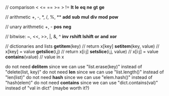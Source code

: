 // comparison < <= == >= > !=
__lt__
__le__
__eq__
__ne__
__gt__
__ge__

// arithmetic +, -, *, /, %, **
__add__
__sub__
__mul__
__div__
__mod__
__pow__

// unary arithmetic +, -
__pos__
__neg__

// bitwise: ~, <<, >>, |, &, ^
__inv__
__rshift__
__lshift__
__or__
__and__
__xor__

// dictionaries and lists
__getitem__(key)           // return x[key]
__setitem__(key, value)    // x[key] = value
__getslice__(i,j)          // return x[i:j]
__setslice__(i,j, value)   // x[i:j] = value
__contains__(value)        // value in x

do not need __delitem__  since we can use "list.erase(key)"    instead of "delete(list, key)"
do not need __len__      since we can use "list.length()"      instead of "len(list)"
do not need __hash__     since we can use "elem.hash()"        instead of "hash(elem)"
do not need __contains__ since we can use "dict.contains(val)" instead of "val in dict"   (maybe worth it?)
